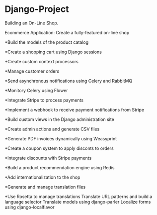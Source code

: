 # Django-Project
Building an On-Line Shop.

Ecommerce Application: Create a fully-featured on-line shop

*Build the models of the product catalog

*Create a shopping cart using Django sessions

*Create custom context processors

*Manage customer orders

*Send asynchronous notifications using Celery and RabbitMQ

*Monitory Celery using Flower

*Integrate Stripe to process payments

*Implement a webhook to receive payment notifications from Stripe

*Build custom views in the Django administration site

*Create admin actions and generate CSV files

*Generate PDF invoices dynamically using Weasyprint

*Create a coupon system to apply disconts to orders

*Integrate discounts with Stripe payments

*Build a product recommendation engine using Redis

*Add internationalization to the shop

*Generate and manage translation files

*Use Rosetta to manage translations
Translate URL patterns and build a language selector
Translate models using django-parler
Localize forms using django-localflavor
